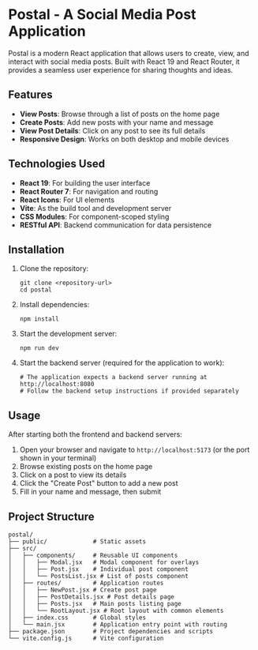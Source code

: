 # Postal - A Social Media Post Application

Postal is a modern React application that allows users to create, view, and interact with social media posts. Built with React 19 and React Router, it provides a seamless user experience for sharing thoughts and ideas.

## Features

- **View Posts**: Browse through a list of posts on the home page
- **Create Posts**: Add new posts with your name and message
- **View Post Details**: Click on any post to see its full details
- **Responsive Design**: Works on both desktop and mobile devices

## Technologies Used

- **React 19**: For building the user interface
- **React Router 7**: For navigation and routing
- **React Icons**: For UI elements
- **Vite**: As the build tool and development server
- **CSS Modules**: For component-scoped styling
- **RESTful API**: Backend communication for data persistence

## Installation

1. Clone the repository:
   ```
   git clone <repository-url>
   cd postal
   ```

2. Install dependencies:
   ```
   npm install
   ```

3. Start the development server:
   ```
   npm run dev
   ```

4. Start the backend server (required for the application to work):
   ```
   # The application expects a backend server running at http://localhost:8080
   # Follow the backend setup instructions if provided separately
   ```

## Usage

After starting both the frontend and backend servers:

1. Open your browser and navigate to `http://localhost:5173` (or the port shown in your terminal)
2. Browse existing posts on the home page
3. Click on a post to view its details
4. Click the "Create Post" button to add a new post
5. Fill in your name and message, then submit

## Project Structure

```
postal/
├── public/             # Static assets
├── src/
│   ├── components/     # Reusable UI components
│   │   ├── Modal.jsx   # Modal component for overlays
│   │   ├── Post.jsx    # Individual post component
│   │   └── PostsList.jsx # List of posts component
│   ├── routes/         # Application routes
│   │   ├── NewPost.jsx # Create post page
│   │   ├── PostDetails.jsx # Post details page
│   │   ├── Posts.jsx   # Main posts listing page
│   │   └── RootLayout.jsx # Root layout with common elements
│   ├── index.css       # Global styles
│   └── main.jsx        # Application entry point with routing
├── package.json        # Project dependencies and scripts
└── vite.config.js      # Vite configuration
```

